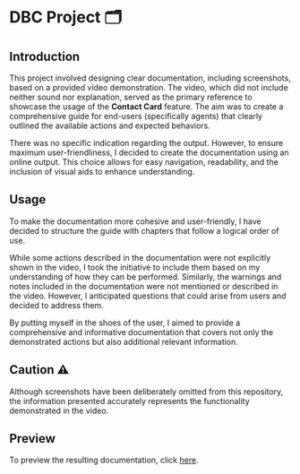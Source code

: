 # DBC Project 🗂️

## Introduction
This project involved designing clear documentation, including screenshots, based on a provided video demonstration. The video, which did not include neither sound nor explanation, served as the primary reference to showcase the usage of the **Contact Card** feature. The aim was to create a comprehensive guide for end-users (specifically agents) that clearly outlined the available actions and expected behaviors.

There was no specific indication regarding the output. However, to ensure maximum user-friendliness, I decided to create the documentation using an online output. This choice allows for easy navigation, readability, and the inclusion of visual aids to enhance understanding.

## Usage
To make the documentation more cohesive and user-friendly, I have decided to structure the guide with chapters that follow a logical order of use. 

While some actions described in the documentation were not explicitly shown in the video, I took the initiative to include them based on my understanding of how they can be performed. Similarly, the warnings and notes included in the documentation were not mentioned or described in the video. However, I anticipated questions that could arise from users and decided to address them. 

By putting myself in the shoes of the user, I aimed to provide a comprehensive and informative documentation that covers not only the demonstrated actions but also additional relevant information.

## Caution ⚠️
Although screenshots have been deliberately omitted from this repository, the information presented accurately represents the functionality demonstrated in the video.

## Preview
To preview the resulting documentation, click [here](https://rawcdn.githack.com/dimjea/dbc-project/217689fb3bfd6691be8ae3c8209b2e341369330e/en/en.doc-contact-cards.html).
